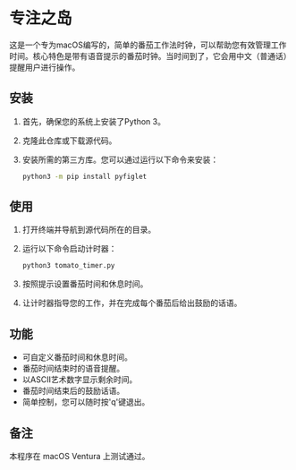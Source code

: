 # 专注之岛

这是一个专为macOS编写的，简单的番茄工作法时钟，可以帮助您有效管理工作时间。核心特色是带有语音提示的番茄时钟。当时间到了，它会用中文（普通话）提醒用户进行操作。

## 安装

1. 首先，确保您的系统上安装了Python 3。
2. 克隆此仓库或下载源代码。
3. 安装所需的第三方库。您可以通过运行以下命令来安装：

   ```bash
   python3 -m pip install pyfiglet
   ```

## 使用

1. 打开终端并导航到源代码所在的目录。
2. 运行以下命令启动计时器：

   ```bash
   python3 tomato_timer.py
   ```

3. 按照提示设置番茄时间和休息时间。
4. 让计时器指导您的工作，并在完成每个番茄后给出鼓励的话语。

## 功能

- 可自定义番茄时间和休息时间。
- 番茄时间结束时的语音提醒。
- 以ASCII艺术数字显示剩余时间。
- 番茄时间结束后的鼓励话语。
- 简单控制，您可以随时按'q'键退出。

## 备注

本程序在 macOS Ventura 上测试通过。
